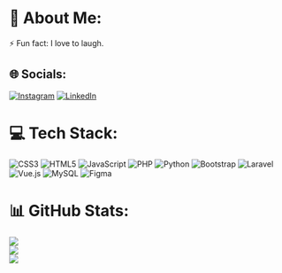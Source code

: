 # 💫 About Me:
⚡ Fun fact: I love to laugh.


## 🌐 Socials:
[![Instagram](https://img.shields.io/badge/Instagram-%23E4405F.svg?logo=Instagram&logoColor=white)](https://instagram.com/koko.shiwo) [![LinkedIn](https://img.shields.io/badge/LinkedIn-%230077B5.svg?logo=linkedin&logoColor=white)](https://linkedin.com/in/alifian-zulfaani) 

# 💻 Tech Stack:
![CSS3](https://img.shields.io/badge/css3-%231572B6.svg?style=for-the-badge&logo=css3&logoColor=white) ![HTML5](https://img.shields.io/badge/html5-%23E34F26.svg?style=for-the-badge&logo=html5&logoColor=white) ![JavaScript](https://img.shields.io/badge/javascript-%23323330.svg?style=for-the-badge&logo=javascript&logoColor=%23F7DF1E) ![PHP](https://img.shields.io/badge/php-%23777BB4.svg?style=for-the-badge&logo=php&logoColor=white) ![Python](https://img.shields.io/badge/python-3670A0?style=for-the-badge&logo=python&logoColor=ffdd54) ![Bootstrap](https://img.shields.io/badge/bootstrap-%23563D7C.svg?style=for-the-badge&logo=bootstrap&logoColor=white) ![Laravel](https://img.shields.io/badge/laravel-%23FF2D20.svg?style=for-the-badge&logo=laravel&logoColor=white) ![Vue.js](https://img.shields.io/badge/vuejs-%2335495e.svg?style=for-the-badge&logo=vuedotjs&logoColor=%234FC08D) ![MySQL](https://img.shields.io/badge/mysql-%2300f.svg?style=for-the-badge&logo=mysql&logoColor=white) 	![Figma](https://img.shields.io/badge/figma-%23F24E1E.svg?style=for-the-badge&logo=figma&logoColor=white)
# 📊 GitHub Stats:
![](https://github-readme-stats.vercel.app/api?username=Alifian-Zulfaani&theme=dark&hide_border=false&include_all_commits=false&count_private=false)<br/>
![](https://github-readme-streak-stats.herokuapp.com/?user=Alifian-Zulfaani&theme=dark&hide_border=false)<br/>
![](https://github-readme-stats.vercel.app/api/top-langs/?username=Alifian-Zulfaani&theme=dark&hide_border=false&include_all_commits=false&count_private=false&layout=compact&langs_count=8)

<!-- Proudly created with GPRM ( https://gprm.itsvg.in ) -->
